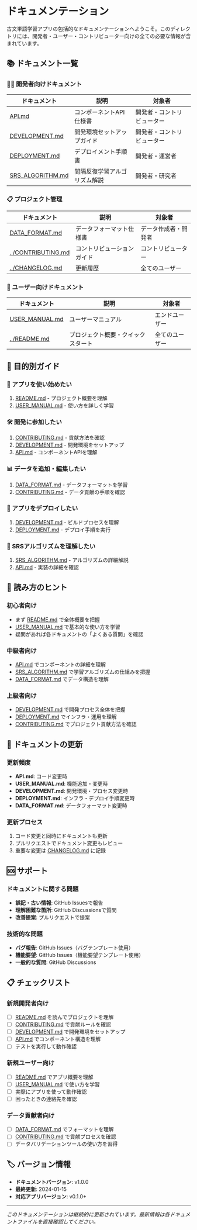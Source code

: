 # ドキュメンテーション

古文単語学習アプリの包括的なドキュメンテーションへようこそ。このディレクトリには、開発者・ユーザー・コントリビューター向けの全ての必要な情報が含まれています。

## 📚 ドキュメント一覧

### 👨‍💻 開発者向けドキュメント

| ドキュメント | 説明 | 対象者 |
|---|---|---|
| [API.md](API.md) | コンポーネントAPI仕様書 | 開発者・コントリビューター |
| [DEVELOPMENT.md](DEVELOPMENT.md) | 開発環境セットアップガイド | 開発者・コントリビューター |
| [DEPLOYMENT.md](DEPLOYMENT.md) | デプロイメント手順書 | 開発者・運営者 |
| [SRS_ALGORITHM.md](SRS_ALGORITHM.md) | 間隔反復学習アルゴリズム解説 | 開発者・研究者 |

### 📋 プロジェクト管理

| ドキュメント | 説明 | 対象者 |
|---|---|---|
| [DATA_FORMAT.md](DATA_FORMAT.md) | データフォーマット仕様書 | データ作成者・開発者 |
| [../CONTRIBUTING.md](../CONTRIBUTING.md) | コントリビューションガイド | コントリビューター |
| [../CHANGELOG.md](../CHANGELOG.md) | 更新履歴 | 全てのユーザー |

### 👤 ユーザー向けドキュメント

| ドキュメント | 説明 | 対象者 |
|---|---|---|
| [USER_MANUAL.md](USER_MANUAL.md) | ユーザーマニュアル | エンドユーザー |
| [../README.md](../README.md) | プロジェクト概要・クイックスタート | 全てのユーザー |

## 🎯 目的別ガイド

### 🚀 アプリを使い始めたい
1. [README.md](../README.md) - プロジェクト概要を理解
2. [USER_MANUAL.md](USER_MANUAL.md) - 使い方を詳しく学習

### 🛠️ 開発に参加したい
1. [CONTRIBUTING.md](../CONTRIBUTING.md) - 貢献方法を確認
2. [DEVELOPMENT.md](DEVELOPMENT.md) - 開発環境をセットアップ
3. [API.md](API.md) - コンポーネントAPIを理解

### 📊 データを追加・編集したい
1. [DATA_FORMAT.md](DATA_FORMAT.md) - データフォーマットを学習
2. [CONTRIBUTING.md](../CONTRIBUTING.md) - データ貢献の手順を確認

### 🚢 アプリをデプロイしたい
1. [DEVELOPMENT.md](DEVELOPMENT.md) - ビルドプロセスを理解
2. [DEPLOYMENT.md](DEPLOYMENT.md) - デプロイ手順を実行

### 🧠 SRSアルゴリズムを理解したい
1. [SRS_ALGORITHM.md](SRS_ALGORITHM.md) - アルゴリズムの詳細解説
2. [API.md](API.md) - 実装の詳細を確認

## 📖 読み方のヒント

### 初心者向け
- まず [README.md](../README.md) で全体概要を把握
- [USER_MANUAL.md](USER_MANUAL.md) で基本的な使い方を学習
- 疑問があれば各ドキュメントの「よくある質問」を確認

### 中級者向け
- [API.md](API.md) でコンポーネントの詳細を理解
- [SRS_ALGORITHM.md](SRS_ALGORITHM.md) で学習アルゴリズムの仕組みを把握
- [DATA_FORMAT.md](DATA_FORMAT.md) でデータ構造を理解

### 上級者向け
- [DEVELOPMENT.md](DEVELOPMENT.md) で開発プロセス全体を把握
- [DEPLOYMENT.md](DEPLOYMENT.md) でインフラ・運用を理解
- [CONTRIBUTING.md](../CONTRIBUTING.md) でプロジェクト貢献方法を確認

## 🔄 ドキュメントの更新

### 更新頻度
- **API.md**: コード変更時
- **USER_MANUAL.md**: 機能追加・変更時
- **DEVELOPMENT.md**: 開発環境・プロセス変更時
- **DEPLOYMENT.md**: インフラ・デプロイ手順変更時
- **DATA_FORMAT.md**: データフォーマット変更時

### 更新プロセス
1. コード変更と同時にドキュメントも更新
2. プルリクエストでドキュメント変更もレビュー
3. 重要な変更は [CHANGELOG.md](../CHANGELOG.md) に記録

## 🆘 サポート

### ドキュメントに関する問題
- **誤記・古い情報**: GitHub Issuesで報告
- **理解困難な箇所**: GitHub Discussionsで質問
- **改善提案**: プルリクエストで提案

### 技術的な問題
- **バグ報告**: GitHub Issues（バグテンプレート使用）
- **機能要望**: GitHub Issues（機能要望テンプレート使用）
- **一般的な質問**: GitHub Discussions

## 📋 チェックリスト

### 新規開発者向け
- [ ] [README.md](../README.md) を読んでプロジェクトを理解
- [ ] [CONTRIBUTING.md](../CONTRIBUTING.md) で貢献ルールを確認
- [ ] [DEVELOPMENT.md](DEVELOPMENT.md) で開発環境をセットアップ
- [ ] [API.md](API.md) でコンポーネント構造を理解
- [ ] テストを実行して動作確認

### 新規ユーザー向け
- [ ] [README.md](../README.md) でアプリ概要を理解
- [ ] [USER_MANUAL.md](USER_MANUAL.md) で使い方を学習
- [ ] 実際にアプリを使って動作確認
- [ ] 困ったときの連絡先を確認

### データ貢献者向け
- [ ] [DATA_FORMAT.md](DATA_FORMAT.md) でフォーマットを理解
- [ ] [CONTRIBUTING.md](../CONTRIBUTING.md) で貢献プロセスを確認
- [ ] データバリデーションツールの使い方を習得

## 🏷️ バージョン情報

- **ドキュメントバージョン**: v1.0.0
- **最終更新**: 2024-01-15
- **対応アプリバージョン**: v0.1.0+

---

*このドキュメンテーションは継続的に更新されています。最新情報は各ドキュメントファイルを直接確認してください。*